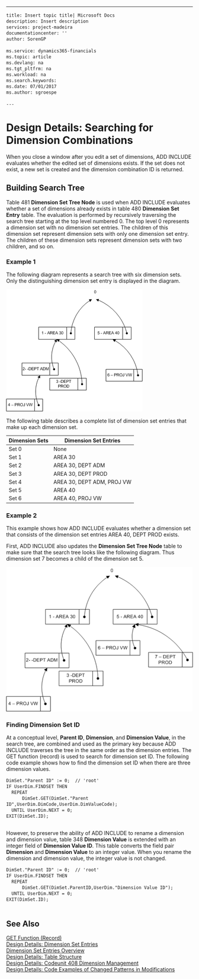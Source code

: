 ---
    title: Insert topic title| Microsoft Docs
    description: Insert description
    services: project-madeira
    documentationcenter: ''
    author: SorenGP

    ms.service: dynamics365-financials
    ms.topic: article
    ms.devlang: na
    ms.tgt_pltfrm: na
    ms.workload: na
    ms.search.keywords:
    ms.date: 07/01/2017
    ms.author: sgroespe

    ---
# Design Details: Searching for Dimension Combinations
When you close a window after you edit a set of dimensions, ADD INCLUDE<!--[!INCLUDE[navnow](../../includes/navnow_md.md)]--> evaluates whether the edited set of dimensions exists. If the set does not exist, a new set is created and the dimension combination ID is returned.  
  
## Building Search Tree  
 Table 481 **Dimension Set Tree Node** is used when ADD INCLUDE<!--[!INCLUDE[navnow](../../includes/navnow_md.md)]--> evaluates whether a set of dimensions already exists in table 480 **Dimension Set Entry** table. The evaluation is performed by recursively traversing the search tree starting at the top level numbered 0. The top level 0 represents a dimension set with no dimension set entries. The children of this dimension set represent dimension sets with only one dimension set entry. The children of these dimension sets represent dimension sets with two children, and so on.  
  
### Example 1  
 The following diagram represents a search tree with six dimension sets. Only the distinguishing dimension set entry is displayed in the diagram.  
  
 ![Dimension tree structure](../media/nav2013_dimension_tree.png "NAV2013\_Dimension\_Tree")  
  
 The following table describes a complete list of dimension set entries that make up each dimension set.  
  
|Dimension Sets|Dimension Set Entries|  
|--------------------|---------------------------|  
|Set 0|None|  
|Set 1|AREA 30|  
|Set 2|AREA 30, DEPT ADM|  
|Set 3|AREA 30, DEPT PROD|  
|Set 4|AREA 30, DEPT ADM, PROJ VW|  
|Set 5|AREA 40|  
|Set 6|AREA 40, PROJ VW|  
  
### Example 2  
 This example shows how ADD INCLUDE<!--[!INCLUDE[navnow](../../includes/navnow_md.md)]--> evaluates whether a dimension set that consists of the dimension set entries AREA 40, DEPT PROD exists.  
  
 First, ADD INCLUDE<!--[!INCLUDE[navnow](../../includes/navnow_md.md)]--> also updates the **Dimension Set Tree Node** table to make sure that the search tree looks like the following diagram. Thus dimension set 7 becomes a child of the dimension set 5.  
  
 ![NAV2013&#95;Dimension&#95;Tree&#95;Example 2](../media/nav2013_dimension_tree_example2.png "NAV2013\_Dimension\_Tree\_Example2")  
  
### Finding Dimension Set ID  
 At a conceptual level, **Parent ID**, **Dimension**, and **Dimension Value**, in the search tree, are combined and used as the primary key because ADD INCLUDE<!--[!INCLUDE[navnow](../../includes/navnow_md.md)]--> traverses the tree in the same order as the dimension entries. The GET function \(record\) is used to search for dimension set ID. The following code example shows how to find the dimension set ID when there are three dimension values.  
  
```  
DimSet."Parent ID" := 0;  // 'root'  
IF UserDim.FINDSET THEN  
  REPEAT  
      DimSet.GET(DimSet."Parent ID",UserDim.DimCode,UserDim.DimValueCode);  
  UNTIL UserDim.NEXT = 0;  
EXIT(DimSet.ID);  
  
```  
  
 However, to preserve the ability of ADD INCLUDE<!--[!INCLUDE[navnow](../../includes/navnow_md.md)]--> to rename a dimension and dimension value, table 348 **Dimension Value** is extended with an integer field of **Dimension Value ID**. This table converts the field pair **Dimension** and **Dimension Value** to an integer value. When you rename the dimension and dimension value, the integer value is not changed.  
  
```  
DimSet."Parent ID" := 0;  // 'root'  
IF UserDim.FINDSET THEN  
  REPEAT  
      DimSet.GET(DimSet.ParentID,UserDim."Dimension Value ID");  
  UNTIL UserDim.NEXT = 0;  
EXIT(DimSet.ID);  
  
```  
  
## See Also  
 [GET Function \(Record\)](../GET%20Function%20\(Record\).md)   
 [Design Details: Dimension Set Entries](../design-details-dimension-set-entries.md)   
 [Dimension Set Entries Overview](../dimension-set-entries-overview.md)   
 [Design Details: Table Structure](../design-details-table-structure.md)   
 [Design Details: Codeunit 408 Dimension Management](../design-details-codeunit-408-dimension-management.md)   
 [Design Details: Code Examples of Changed Patterns in Modifications](../design-details-code-examples-of-changed-patterns-in-modifications.md)